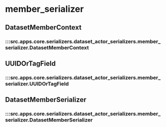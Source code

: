 # member_serializer

## DatasetMemberContext

### :::src.apps.core.serializers.dataset_actor_serializers.member_serializer.DatasetMemberContext

## UUIDOrTagField

### :::src.apps.core.serializers.dataset_actor_serializers.member_serializer.UUIDOrTagField

## DatasetMemberSerializer

### :::src.apps.core.serializers.dataset_actor_serializers.member_serializer.DatasetMemberSerializer

